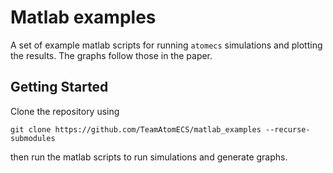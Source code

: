 # Matlab examples

A set of example matlab scripts for running `atomecs` simulations and plotting the results.
The graphs follow those in the paper.

## Getting Started

Clone the repository using
```
git clone https://github.com/TeamAtomECS/matlab_examples --recurse-submodules
```
then run the matlab scripts to run simulations and generate graphs.
